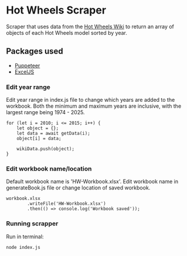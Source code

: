 # Hot Wheels Scraper

Scraper that uses data from the [Hot Wheels Wiki](https://hotwheels.fandom.com/wiki/Hot_Wheels) to return an array of objects of each Hot Wheels model sorted by year.

## Packages used
- [Puppeteer](https://pptr.dev/)
- [ExcelJS](https://www.npmjs.com/package/exceljs?activeTab=readme)

### Edit year range

Edit year range in index.js file to change which years are added to the workbook. Both the minimum and maximum years are inclusive, with the largest range being 1974 - 2025.
```
for (let i = 2010; i <= 2015; i++) {
    let object = {};
    let data = await getData(i);
    object[i] = data;

    wikiData.push(object);
}
```

### Edit workbook name/location

Default workbook name is 'HW-Workbook.xlsx'. Edit workbook name in generateBook.js file or change location of saved workbook.
```
workbook.xlsx
        .writeFile('HW-Workbook.xlsx')
        .then(() => console.log('Workbook saved'));
```

### Running scrapper

Run in terminal:


```
node index.js
```
